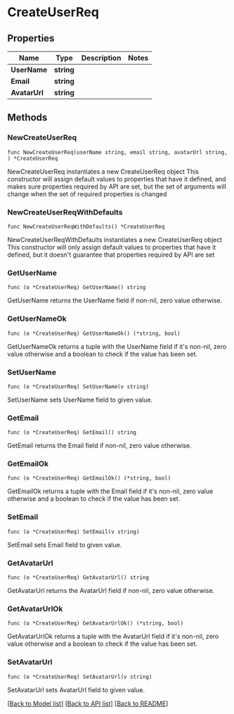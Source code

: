 # CreateUserReq

## Properties

Name | Type | Description | Notes
------------ | ------------- | ------------- | -------------
**UserName** | **string** |  | 
**Email** | **string** |  | 
**AvatarUrl** | **string** |  | 

## Methods

### NewCreateUserReq

`func NewCreateUserReq(userName string, email string, avatarUrl string, ) *CreateUserReq`

NewCreateUserReq instantiates a new CreateUserReq object
This constructor will assign default values to properties that have it defined,
and makes sure properties required by API are set, but the set of arguments
will change when the set of required properties is changed

### NewCreateUserReqWithDefaults

`func NewCreateUserReqWithDefaults() *CreateUserReq`

NewCreateUserReqWithDefaults instantiates a new CreateUserReq object
This constructor will only assign default values to properties that have it defined,
but it doesn't guarantee that properties required by API are set

### GetUserName

`func (o *CreateUserReq) GetUserName() string`

GetUserName returns the UserName field if non-nil, zero value otherwise.

### GetUserNameOk

`func (o *CreateUserReq) GetUserNameOk() (*string, bool)`

GetUserNameOk returns a tuple with the UserName field if it's non-nil, zero value otherwise
and a boolean to check if the value has been set.

### SetUserName

`func (o *CreateUserReq) SetUserName(v string)`

SetUserName sets UserName field to given value.


### GetEmail

`func (o *CreateUserReq) GetEmail() string`

GetEmail returns the Email field if non-nil, zero value otherwise.

### GetEmailOk

`func (o *CreateUserReq) GetEmailOk() (*string, bool)`

GetEmailOk returns a tuple with the Email field if it's non-nil, zero value otherwise
and a boolean to check if the value has been set.

### SetEmail

`func (o *CreateUserReq) SetEmail(v string)`

SetEmail sets Email field to given value.


### GetAvatarUrl

`func (o *CreateUserReq) GetAvatarUrl() string`

GetAvatarUrl returns the AvatarUrl field if non-nil, zero value otherwise.

### GetAvatarUrlOk

`func (o *CreateUserReq) GetAvatarUrlOk() (*string, bool)`

GetAvatarUrlOk returns a tuple with the AvatarUrl field if it's non-nil, zero value otherwise
and a boolean to check if the value has been set.

### SetAvatarUrl

`func (o *CreateUserReq) SetAvatarUrl(v string)`

SetAvatarUrl sets AvatarUrl field to given value.



[[Back to Model list]](../README.md#documentation-for-models) [[Back to API list]](../README.md#documentation-for-api-endpoints) [[Back to README]](../README.md)


